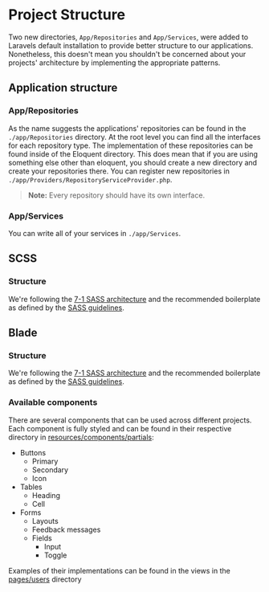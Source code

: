 # Project Structure

Two new directories, `App/Repositories` and `App/Services`, were added to Laravels default installation to provide better structure to our applications. Nonetheless, this doesn't mean you shouldn't be concerned about your projects' architecture by implementing the appropriate patterns.

## Application structure

### App/Repositories

As the name suggests the applications' repositories can be found in the `./app/Repositories` directory. At the root level you can find all the interfaces for each repository type. The implementation of these repositories can be found inside of the Eloquent directory. This does mean that if you are using something else other than eloquent, you should create a new directory and create your repositories there. You can register new repositories in `./app/Providers/RepositoryServiceProvider.php`.

> **Note:** Every repository should have its own interface.

### App/Services

You can write all of your services in `./app/Services`.

## SCSS

### Structure

We're following the [7-1 SASS architecture](https://sass-guidelin.es/#the-7-1-pattern) and the recommended boilerplate as defined by the [SASS guidelines](https://sass-guidelin.es/).

## Blade

### Structure

We're following the [7-1 SASS architecture](https://sass-guidelin.es/#the-7-1-pattern) and the recommended boilerplate as defined by the [SASS guidelines](https://sass-guidelin.es/).

### Available components

There are several components that can be used across different projects. Each component is fully styled and can be found in their respective directory in [resources/components/partials](../../resources/views/components/partials/):

- Buttons
  - Primary
  - Secondary
  - Icon
- Tables
  - Heading
  - Cell
- Forms
  - Layouts
  - Feedback messages
  - Fields
    - Input
    - Toggle

Examples of their implementations can be found in the views in the [pages/users](../../resources/views/pages/users/) directory

